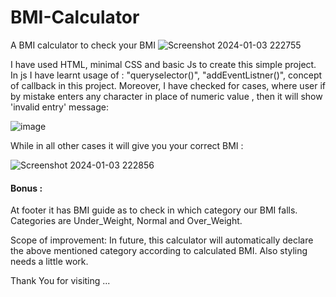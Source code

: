 # BMI-Calculator
A BMI calculator to check your BMI
![Screenshot 2024-01-03 222755](https://github.com/akashrajakku/BMI-Calculator/assets/109020866/40222348-379c-468f-97a0-678df49a0386)

<p>
  I have used HTML, minimal CSS and basic Js to create this simple project.
  In js I have learnt usage of :
  "queryselector()", "addEventListner()", concept of callback in this project.
  Moreover, I have checked for cases, where user if by mistake enters any character in place of numeric value , then it will show 'invalid entry' message:
  
  ![image](https://github.com/akashrajakku/BMI-Calculator/assets/109020866/60959005-44ad-4b62-a9bd-a28706e19671)
</p>
While in all other cases it will give you your correct BMI :

![Screenshot 2024-01-03 222856](https://github.com/akashrajakku/BMI-Calculator/assets/109020866/f1fad81a-64e0-40ec-988f-e85f961b09ae)

<h4> Bonus :</h4>
<p>
  At footer it has BMI guide as to check in which category our BMI falls. Categories are Under_Weight, Normal and Over_Weight.
</p>
<p>
  Scope of improvement:
  In future, this calculator will automatically declare the above mentioned category according to calculated BMI.
  Also styling needs a little work.
</p>

Thank You for visiting ...

